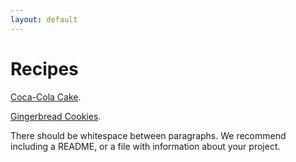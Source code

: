 ```yaml
---
layout: default
---
```


# Recipes

[Coca-Cola Cake](cokecake).

[Gingerbread Cookies](gingerbread).


There should be whitespace between paragraphs. We recommend including a README, or a file with information about your project.

